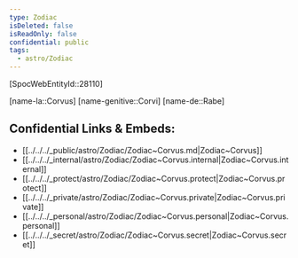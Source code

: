 ```yaml
---
type: Zodiac
isDeleted: false
isReadOnly: false
confidential: public
tags:
  - astro/Zodiac
---
```

[SpocWebEntityId::28110]



[name-la::Corvus]
[name-genitive::Corvi]
[name-de::Rabe]


## Confidential Links & Embeds: 
- [[../../../_public/astro/Zodiac/Zodiac~Corvus.md|Zodiac~Corvus]] 
- [[../../../_internal/astro/Zodiac/Zodiac~Corvus.internal|Zodiac~Corvus.internal]] 
- [[../../../_protect/astro/Zodiac/Zodiac~Corvus.protect|Zodiac~Corvus.protect]] 
- [[../../../_private/astro/Zodiac/Zodiac~Corvus.private|Zodiac~Corvus.private]] 
- [[../../../_personal/astro/Zodiac/Zodiac~Corvus.personal|Zodiac~Corvus.personal]] 
- [[../../../_secret/astro/Zodiac/Zodiac~Corvus.secret|Zodiac~Corvus.secret]] 
